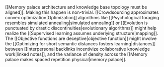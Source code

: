 ---
---

[[Memory palace architecture and knowledge base topology must be aligned]]. Making this happen is non-trivial. [[Crowdsourcing approximates convex optimization|Optimization]] algorithms like [[Psychological foraging resembles simulated annealing|simulated annealing]] or [[Evolution is punctuated by drastic discontinuities|evolutionary algorithms]] might help realize the [[Supervised learning assumes underlying structure|mapping]]. The [[Objective functions are deceptive|objective function]] might involve the [[Optimizing for short semantic distances fosters learning|distances]] between [[Interpersonal backlinks incentivize collaborative knowledge work|linked notes]], and the variance of density across the [[Memory palace makes spaced repetition physical|memory palace]].